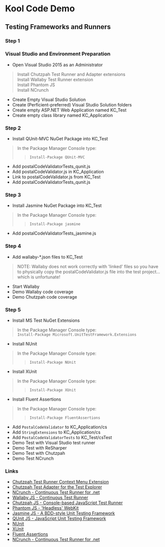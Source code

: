 # Kool Code Demo
## Testing Frameworks and Runners

### Step 1

### Visual Studio and Environment Preparation
+ Open Visual Studio 2015 as an Administrator
> Install Chutzpah Test Runner and Adapter extensions  
> Install Wallaby Test Runner extension  
> Install Phantom JS  
> Install NCrunch  

+ Create Empty Visual Studio Solution 
+ Create (Perficient-preferred) Visual Studio Solution folders
+ Create empty ASP.NET Web Application named KC_Test  
+ Create empty class library named KC_Application  

### Step 2

+ Install QUnit-MVC NuGet Package into KC_Test  
> In the Package Manager Console type:  
>> `Install-Package QUnit-MVC`  

+ Add postalCodeValidatorTests_qunit.js  
+ Add postalCodeValidator.js in KC_Application  
+ Link to postalCodeValidator.js from KC_Test  
+ Add postalCodeValidatorTests_qunit.js  

### Step 3

+ Install Jasmine NuGet Package into KC_Test  
> In the Package Manager Console type:  
>> `Install-Package jasmine`  

+ Add postalCodeValidatorTests_jasmine.js  

### Step 4
+ Add wallaby-*.json files to KC_Test  

>NOTE:  Wallaby does not work correctly with 'linked' files so you have to physically copy the postalCodeValidator.js file into the test project... which is unfortunate!

+ Start Wallaby
+ Demo Wallaby code coverage  
+ Demo Chutzpah code coverage  

### Step 5
+ Install MS Test NuGet Extensions
> In the Package Manager Console type:  
> `Install-Package Microsoft.UnitTestFramework.Extensions`  

+ Install NUnit
> In the Package Manager Console type:  
>> `Install-Package NUnit`  

+ Install XUnit
> In the Package Manager Console type:  
>> `Install-Package XUnit`  

+ Install Fluent Assertions
> In the Package Manager Console type:  
>> `Install-Package FluentAssertions`  

+ Add `PostalCodeValidator` to KC_Application/cs  
+ Add `StringExtensions` to KC_Application/cs  
+ Add `PostalCodeValidatorTests` to KC_Test/csTest  
+ Demo Test with Visual Studio test runner
+ Demo Test with ReSharper
+ Demo Test with Chutzpah
+ Demo Test NCrunch

### Links

- [Chutzpah Test Runner Context Menu Extension](https://visualstudiogallery.msdn.microsoft.com/71a4e9bd-f660-448f-bd92-f5a65d39b7f0)
- [Chutzpah Test Adapter for the Test Explorer](https://visualstudiogallery.msdn.microsoft.com/f8741f04-bae4-4900-81c7-7c9bfb9ed1fe)
- [NCrunch - Continuous Test Runner for .net](http://www.ncrunch.net/)
- [Wallaby JS - Continuous Test Runner](https://wallabyjs.com)  
- [Chutzpah JS - Console-based JavaScript Test Runner](http://mmanela.github.io/chutzpah/)  
- [Phantom JS - 'Headless' WebKit](http://phantomjs.org/)  
- [Jasmine JS - A BDD-style Unit Testing Framework](http://jasmine.github.io/)
- [QUnit JS - JavaScript Unit Testing Framework](http://qunitjs.com/)
- [NUnit](http://www.nunit.org/)  
- [XUnit](https://xunit.github.io/)  
- [Fluent Assertions](http://www.fluentassertions.com/)  
- [NCrunch - Continuous Test Runner for .net](http://www.ncrunch.net/)
